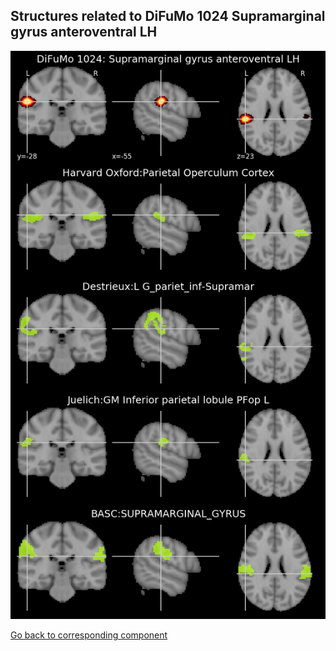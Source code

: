 


## Structures related to DiFuMo 1024 Supramarginal gyrus anteroventral LH

![279](279.jpg "Structures related to DiFuMo 1024 Supramarginal gyrus anteroventral LH")

[Go back to corresponding component](https://parietal-inria.github.io/DiFuMo/1024/html/279.html)